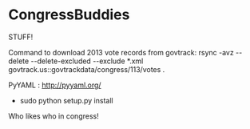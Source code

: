 CongressBuddies
===============

STUFF!

Command to download 2013 vote records from govtrack:
rsync -avz --delete --delete-excluded --exclude *.xml govtrack.us::govtrackdata/congress/113/votes .

PyYAML : http://pyyaml.org/
- sudo python setup.py install

Who likes who in congress!
